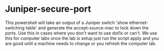 # Juniper-secure-port
This powershell will take an output of a Juniper switch 'show ethernet-switching table' and generate the accept-source-mac to lock down the ports.
Use this in cases where you don't want to use dot1x or can't.
We use this for computer labs once the lab is setup just run the script apply and you are good until a machine needs to change or you refresh the computer lab.
